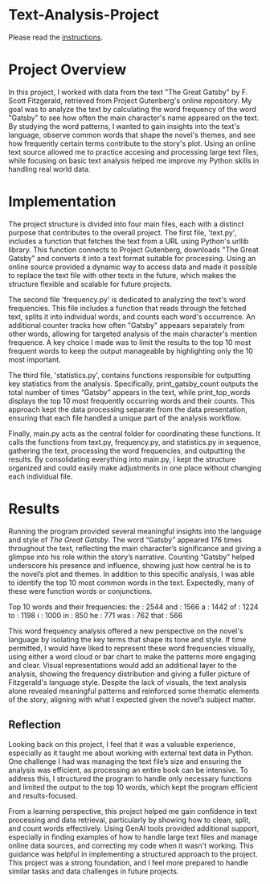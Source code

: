 # Text-Analysis-Project

Please read the [instructions](instructions.md).

# Project Overview
 In this project, I worked with data from the text "The Great Gatsby" by F. Scott Fitzgerald, retrieved from Project Gutenberg's online repository. My goal was to analyze the text by calculating the word frequency of the word "Gatsby" to see how often the main character's name appeared on the text. By studying the word patterns, I wanted to gain insights into the text's language, observe common words that shape the novel's themes, and see how frequently certain terms contribute to the story's plot. Using an online text source allowed me to practice accesing and processing large text files, while focusing on basic text analysis helped me improve my Python skills in handling real world data.

 # Implementation
 The project structure is divided into four main files, each with a distinct purpose that contributes to the overall project. The first file, 'text.py', includes a function that fetches the text from a URL using Python's urllib library. This function connects to Project Gutenberg, downloads "The Great Gatsby" and converts it into a text format suitable for processing. Using an online source provided a dynamic way to access data and made it possible to replace the text file with other texts in the future, which makes the structure flexible and scalable for future projects. 
 
 The second file 'frequency.py' is dedicated to analyzing the text's word frequencies. This file includes a function that reads through the fetched text, splits it into individual words, and counts each word's occurrence. An additional counter tracks how often "Gatsby" appeaars separately from other words, allowing for targeted analysis of the main character's mention frequence. A key choice I made was to limit the results to the top 10 most frequent words to keep the output manageable by highlighting only the 10 most important. 
 
 The third file, 'statistics.py', contains functions responsible for outputting key statistics from the analysis. Specifically, print_gatsby_count outputs the total number of times “Gatsby” appears in the text, while print_top_words displays the top 10 most frequently occurring words and their counts. This approach kept the data processing separate from the data presentation, ensuring that each file handled a unique part of the analysis workflow. 

Finally, main.py acts as the central folder for coordinating these functions. It calls the functions from text.py, frequency.py, and statistics.py in sequence, gathering the text, processing the word frequencies, and outputting the results. By consolidating everything into main.py, I kept the structure organized and could easily make adjustments in one place without changing each individual file.

 # Results

Running the program provided several meaningful insights into the language and style of *The Great Gatsby*. The word “Gatsby” appeared 176 times throughout the text, reflecting the main character’s significance and giving a glimpse into his role within the story’s narrative. Counting “Gatsby” helped underscore his presence and influence, showing just how central he is to the novel’s plot and themes. In addition to this specific analysis, I was able to identify the top 10 most common words in the text. Expectedly, many of these were function words or conjunctions.

Top 10 words and their frequencies:
the : 2544
and : 1566
a : 1442
of : 1224
to : 1198
i : 1000
in : 850
he : 771
was : 762
that : 566

This word frequency analysis offered a new perspective on the novel's language by isolating the key terms that shape its tone and style. If time permitted, I would have liked to represent these word frequencies visually, using either a word cloud or bar chart to make the patterns more engaging and clear. Visual representations would add an additional layer to the analysis, showing the frequency distribution and giving a fuller picture of Fitzgerald's language style. Despite the lack of visuals, the text analysis alone revealed meaningful patterns and reinforced some thematic elements of the story, aligning with what I expected given the novel’s subject matter.

## Reflection

Looking back on this project, I feel that it was a valuable experience, especially as it taught me about working with external text data in Python. One challenge I had was managing the text file’s size and ensuring the analysis was efficient, as processing an entire book can be intensive. To address this, I structured the program to handle only necessary functions and limited the output to the top 10 words, which kept the program efficient and results-focused.

From a learning perspective, this project helped me gain confidence in text processing and data retrieval, particularly by showing how to clean, split, and count words effectively. Using GenAI tools provided additional support, especially in finding examples of how to handle large text files and manage online data sources, and correcting my code when it wasn't working. This guidance was helpful in implementing a structured approach to the project. This project was a strong foundation, and I feel more prepared to handle similar tasks and data challenges in future projects.